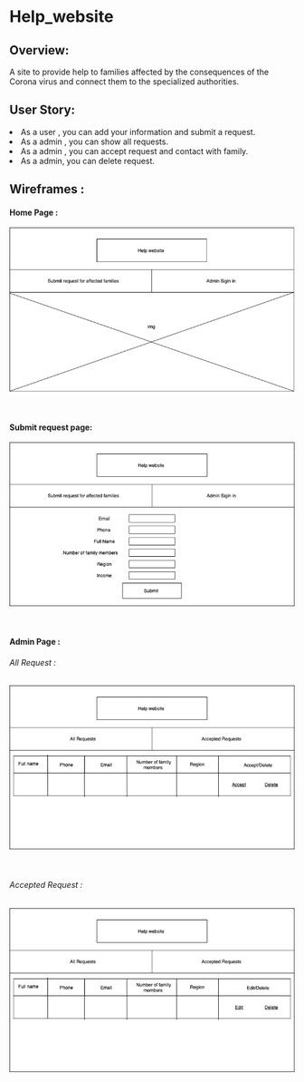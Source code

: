 # Help_website

## Overview:

A site to provide help to families affected by the consequences of the Corona virus and connect them to the specialized authorities.

## User Story:
<li>As a user , you can add your information and submit a request.

<li> As a admin , you can show all requests.
<li> As a admin , you can accept request and contact with family. 
<li>As a admin, you can delete request.

## Wireframes :

#### Home Page :

![home_page](imgs/home_page.png)

<br>

#### Submit request page:
![home_page](imgs/submit_requist_page.png)

<br>

#### Admin Page :

###### All Request :
![all_request_page](imgs/all_request_page.png)

<br>

###### Accepted Request :
![accepted_request_page](imgs/accepted_request_page.png)